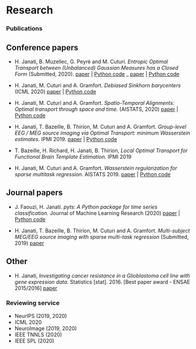 # Research

### Publications


## Conference papers
- H. Janati, B. Muzellec, G. Peyré and M. Cuturi. *Entropic Optimal Transport between (Unbalanced) Gaussian Measures has a Closed Form* (Submitted, 2020).
[paper](https://arxiv.org/abs/2006.02572) | [Python code](https://github.com/hichamjanati/Entropic-OT-gaussians)
_
[paper](https://arxiv.org/abs/2006.02575) | [Python code](https://github.com/hichamjanati/debiased-ot-barycenters)
- H. Janati, M. Cuturi and A. Gramfort. *Debiased Sinkhorn barycenters* (ICML 2020)
[paper](https://arxiv.org/abs/2006.02575) | [Python code](https://github.com/hichamjanati/debiased-ot-barycenters)
- H. Janati, M. Cuturi and A. Gramfort. *Spatio-Temporal Alignments: Optimal transport through space and time.* (AISTATS, 2020)
[paper](https://arxiv.org/pdf/1910.03860.pdf) | [Python code](https://github.com/hichamjanati/spatio-temporal-alignements)

- H. Janati, T. Bazeille, B. Thirion, M. Cuturi and A. Gramfort.
*Group-level EEG / MEG source imaging via Optimal Transport: minimum Wasserstein estimates.* IPMI 2019.
[paper](https://arxiv.org/abs/1902.04812) | [Python code](https://github.com/hichamjanati/mwe)

- T. Bazeille, H. Richard, H. Janati, B. Thirion,
*Local Optimal Transport for Functional Brain Template Estimation.* IPMI 2019

- H. Janati, M. Cuturi and A. Gramfort. *Wasserstein regularization for sparse multitask regression.* AISTATS 2019.
[paper](http://proceedings.mlr.press/v89/janati19a.html) | [Python code](https://github.com/hichamjanati/mtw)


## Journal papers

- J. Faouzi, H. Janati. *pyts: A Python package for time series classification.*
Journal of Machine Learning Research (2020)
[paper](http://jmlr.org/papers/v21/19-763.html) | [Python code](https://github.com/johannfaouzi/pyts)

- H. Janati, T. Bazeille, B. Thirion, M. Cuturi and A. Gramfort.
*Multi-subject MEG/EEG source imaging with sparse multi-task regression* (Submitted, 2019)
[paper](https://arxiv.org/pdf/1910.01914.pdf)



## Other
- H. Janati, *Investigating cancer resistance in a Glioblastoma cell line with gene expression
data.* Statistics [stat]. 2016.  [Best paper award - ENSAE 2015/2016]
[paper](https://hal.inria.fr/hal-01412944/document)


### Reviewing service

- NeurIPS (2019, 2020)
- ICML 2020
- NeuroImage (2019, 2020)
- IEEE TNNLS (2020)
- IEEE SPL (2020)
